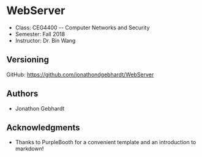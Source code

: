 # WebServer
- Class: CEG4400 -- Computer Networks and Security
- Semester: Fall 2018
- Instructor: Dr. Bin Wang

## Versioning

GitHub: https://github.com/jonathondgebhardt/WebServer

## Authors

- Jonathon Gebhardt

## Acknowledgments

- Thanks to PurpleBooth for a convenient template and an introduction to markdown!
